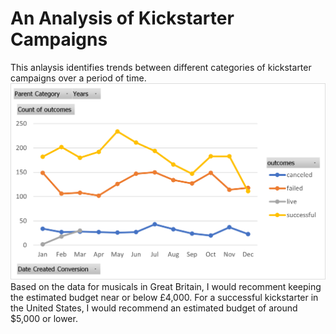 # An Analysis of Kickstarter Campaigns
This anlaysis identifies trends between different categories of kickstarter campaigns over a period of time. 
![OutcomesBasedOnLaunchDate](OutcomesBasedOnLaunchDate.png)
Based on the data for musicals in Great Britain, I would recomment keeping the estimated budget near or below £4,000. For a successful kickstarter in the United States, I would recommend an estimated budget of around $5,000 or lower.
